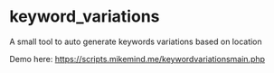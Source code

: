 # keyword_variations
A small tool to auto generate keywords variations based on location

Demo here: https://scripts.mikemind.me/keywordvariationsmain.php
